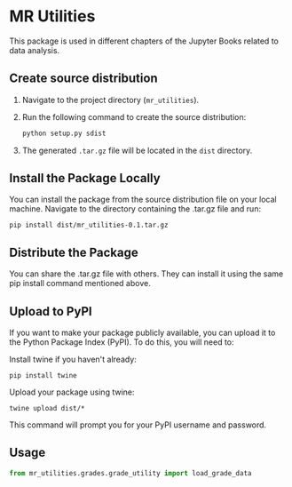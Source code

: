 # MR Utilities

This package is used in different chapters of the Jupyter Books related to data analysis.

## Create source distribution

1. Navigate to the project directory (`mr_utilities`).
2. Run the following command to create the source distribution:

   ```bash
   python setup.py sdist
   ```

3. The generated `.tar.gz` file will be located in the `dist` directory.

## Install the Package Locally

You can install the package from the source distribution file on your local machine. Navigate to the directory containing the .tar.gz file and run:

`pip install dist/mr_utilities-0.1.tar.gz`

## Distribute the Package

You can share the .tar.gz file with others. They can install it using the same pip install command mentioned above.


## Upload to PyPI

If you want to make your package publicly available, you can upload it to the Python Package Index (PyPI). To do this, you will need to:

Install twine if you haven't already:

`pip install twine`

Upload your package using twine:

`twine upload dist/*`

This command will prompt you for your PyPI username and password.

## Usage  

```python  
from mr_utilities.grades.grade_utility import load_grade_data
```